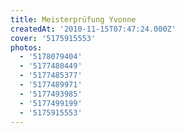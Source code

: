 ```yaml
---
title: Meisterprüfung Yvonne
createdAt: '2010-11-15T07:47:24.000Z'
cover: '5175915553'
photos:
  - '5178079404'
  - '5177480449'
  - '5177485377'
  - '5177489971'
  - '5177493985'
  - '5177499199'
  - '5175915553'
---
```


